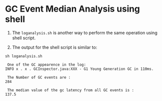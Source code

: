 # GC Event Median Analysis using shell


1. The `loganalysis.sh` is another way to perform the same operation using shell script.

2. The output for the shell script is similar to:
~~~
sh loganalysis.sh

 One of the GC appearence in the log:
INFO x . x . GCInspector.java:XXX - G1 Young Generation GC in 110ms.

 The Number of GC events are :
284

 The median value of the gc latency from all GC events is :
137.5

~~~ 
